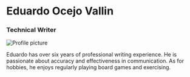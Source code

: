 # Eduardo Ocejo Vallin

### Technical Writer

![Profile picture](https://ca.slack-edge.com/T024QJSEN-UNZPBCPAN-f2c96168c394-512)

Eduardo has over six years of professional writing experience. He is passionate about accuracy and effectiveness in communication. As for hobbies, he enjoys regularly playing board games and exercising.
